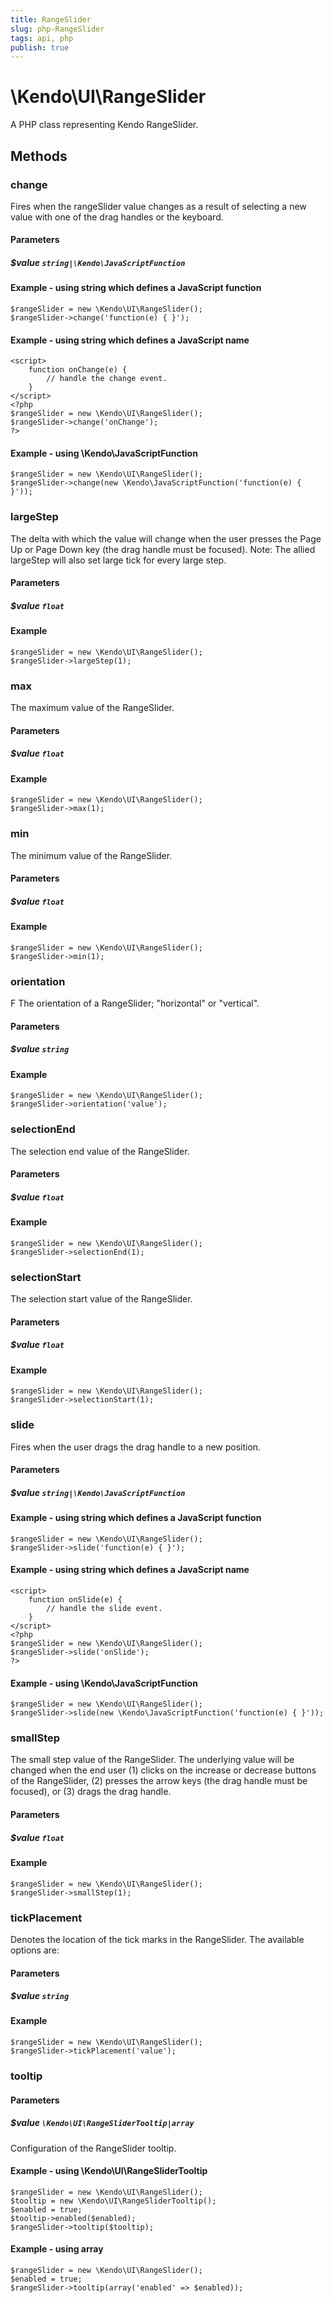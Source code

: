 ```yaml
---
title: RangeSlider
slug: php-RangeSlider
tags: api, php
publish: true
---
```


# \Kendo\UI\RangeSlider

A PHP class representing Kendo RangeSlider.


## Methods

### change
Fires when the rangeSlider value changes as a result of selecting a new value with one of the drag handles or the keyboard.
#### Parameters

##### $value `string|\Kendo\JavaScriptFunction`

#### Example - using string which defines a JavaScript function

    $rangeSlider = new \Kendo\UI\RangeSlider();
    $rangeSlider->change('function(e) { }');

#### Example - using string which defines a JavaScript name
    <script>
        function onChange(e) {
            // handle the change event.
        }
    </script>
    <?php
    $rangeSlider = new \Kendo\UI\RangeSlider();
    $rangeSlider->change('onChange');
    ?>

#### Example - using \Kendo\JavaScriptFunction

    $rangeSlider = new \Kendo\UI\RangeSlider();
    $rangeSlider->change(new \Kendo\JavaScriptFunction('function(e) { }'));

### largeStep
The delta with which the value will change when the user presses the Page Up or Page Down key (the drag
handle must be focused). Note: The allied largeStep will also set large tick for every large step.
#### Parameters

##### $value `float`



#### Example 
    $rangeSlider = new \Kendo\UI\RangeSlider();
    $rangeSlider->largeStep(1);

### max
The maximum value of the RangeSlider.
#### Parameters

##### $value `float`



#### Example 
    $rangeSlider = new \Kendo\UI\RangeSlider();
    $rangeSlider->max(1);

### min
The minimum value of the RangeSlider.
#### Parameters

##### $value `float`



#### Example 
    $rangeSlider = new \Kendo\UI\RangeSlider();
    $rangeSlider->min(1);

### orientation
F
The orientation of a RangeSlider; "horizontal" or
"vertical".
#### Parameters

##### $value `string`



#### Example 
    $rangeSlider = new \Kendo\UI\RangeSlider();
    $rangeSlider->orientation('value');

### selectionEnd
The selection end value of the RangeSlider.
#### Parameters

##### $value `float`



#### Example 
    $rangeSlider = new \Kendo\UI\RangeSlider();
    $rangeSlider->selectionEnd(1);

### selectionStart
The selection start value of the RangeSlider.
#### Parameters

##### $value `float`



#### Example 
    $rangeSlider = new \Kendo\UI\RangeSlider();
    $rangeSlider->selectionStart(1);

### slide
Fires when the user drags the drag handle to a new position.
#### Parameters

##### $value `string|\Kendo\JavaScriptFunction`

#### Example - using string which defines a JavaScript function

    $rangeSlider = new \Kendo\UI\RangeSlider();
    $rangeSlider->slide('function(e) { }');

#### Example - using string which defines a JavaScript name
    <script>
        function onSlide(e) {
            // handle the slide event.
        }
    </script>
    <?php
    $rangeSlider = new \Kendo\UI\RangeSlider();
    $rangeSlider->slide('onSlide');
    ?>

#### Example - using \Kendo\JavaScriptFunction

    $rangeSlider = new \Kendo\UI\RangeSlider();
    $rangeSlider->slide(new \Kendo\JavaScriptFunction('function(e) { }'));

### smallStep
The small step value of the RangeSlider. The underlying value will be changed when the end
user (1) clicks on the increase or decrease buttons of the RangeSlider, (2) presses the
arrow keys (the drag handle must be focused), or (3) drags the drag handle.
#### Parameters

##### $value `float`



#### Example 
    $rangeSlider = new \Kendo\UI\RangeSlider();
    $rangeSlider->smallStep(1);

### tickPlacement
Denotes the location of the tick marks in the RangeSlider. The available options are:
#### Parameters

##### $value `string`



#### Example 
    $rangeSlider = new \Kendo\UI\RangeSlider();
    $rangeSlider->tickPlacement('value');

### tooltip

#### Parameters

##### $value `\Kendo\UI\RangeSliderTooltip|array`

Configuration of the RangeSlider tooltip.


#### Example - using \Kendo\UI\RangeSliderTooltip

    $rangeSlider = new \Kendo\UI\RangeSlider();
    $tooltip = new \Kendo\UI\RangeSliderTooltip();
    $enabled = true;
    $tooltip->enabled($enabled);
    $rangeSlider->tooltip($tooltip);

#### Example - using array

    $rangeSlider = new \Kendo\UI\RangeSlider();
    $enabled = true;
    $rangeSlider->tooltip(array('enabled' => $enabled));


